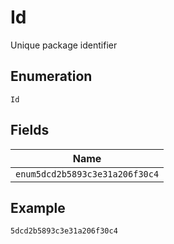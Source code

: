 
# Id

Unique package identifier

## Enumeration

`Id`

## Fields

| Name |
|  --- |
| `enum5dcd2b5893c3e31a206f30c4` |

## Example

```
5dcd2b5893c3e31a206f30c4
```

